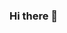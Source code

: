 ### Hi there 👋

<!--

- 🔭 I’m currently working on mostly Desktop practicing purposed applications (PDF content finder and web bots)
- 🌱 I’m currently learning: C language, GIT, Linux bash.
- 🎯 My next learning steps are learning Python, Javascript and OCaml.
- 📫 How to reach me: https://www.instagram.com/inaciocbuemo/
  -> You can call me to talk about Jobs or any software-related topics. 
